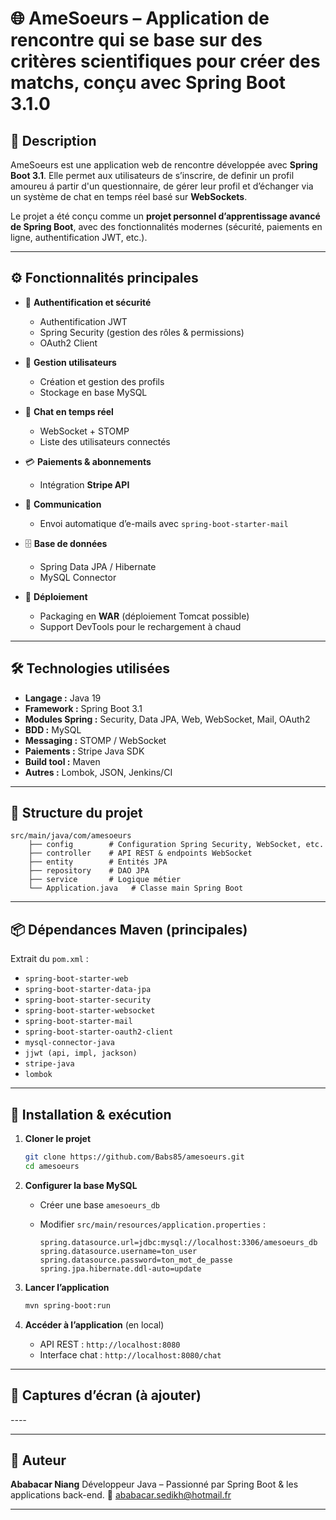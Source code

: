 
# 🌐 AmeSoeurs – Application de rencontre qui se base sur des critères scientifiques pour créer des matchs, conçu avec Spring Boot 3.1.0

## 📌 Description

AmeSoeurs est une application web de rencontre développée avec **Spring Boot 3.1**.
Elle permet aux utilisateurs de s’inscrire, de definir un profil amoureu á partir d'un questionnaire, de gérer leur profil et d’échanger via un système de chat en temps réel basé sur **WebSockets**.

Le projet a été conçu comme un **projet personnel d’apprentissage avancé de Spring Boot**, avec des fonctionnalités modernes (sécurité, paiements en ligne, authentification JWT, etc.).

---

## ⚙️ Fonctionnalités principales

* 🔐 **Authentification et sécurité**

  * Authentification JWT
  * Spring Security (gestion des rôles & permissions)
  * OAuth2 Client
* 👤 **Gestion utilisateurs**

  * Création et gestion des profils
  * Stockage en base MySQL
* 💬 **Chat en temps réel**

  * WebSocket + STOMP
  * Liste des utilisateurs connectés
* 💳 **Paiements & abonnements**

  * Intégration **Stripe API**
* 📧 **Communication**

  * Envoi automatique d’e-mails avec `spring-boot-starter-mail`
* 🗄️ **Base de données**

  * Spring Data JPA / Hibernate
  * MySQL Connector
* 🚀 **Déploiement**

  * Packaging en **WAR** (déploiement Tomcat possible)
  * Support DevTools pour le rechargement à chaud

---

## 🛠️ Technologies utilisées

* **Langage :** Java 19
* **Framework :** Spring Boot 3.1
* **Modules Spring :** Security, Data JPA, Web, WebSocket, Mail, OAuth2
* **BDD :** MySQL
* **Messaging :** STOMP / WebSocket
* **Paiements :** Stripe Java SDK
* **Build tool :** Maven
* **Autres :** Lombok, JSON, Jenkins/CI

---

## 📂 Structure du projet

```
src/main/java/com/amesoeurs
    ├── config        # Configuration Spring Security, WebSocket, etc.
    ├── controller    # API REST & endpoints WebSocket
    ├── entity        # Entités JPA
    ├── repository    # DAO JPA
    ├── service       # Logique métier
    └── Application.java   # Classe main Spring Boot
```

---

## 📦 Dépendances Maven (principales)

Extrait du `pom.xml` :

* `spring-boot-starter-web`
* `spring-boot-starter-data-jpa`
* `spring-boot-starter-security`
* `spring-boot-starter-websocket`
* `spring-boot-starter-mail`
* `spring-boot-starter-oauth2-client`
* `mysql-connector-java`
* `jjwt (api, impl, jackson)`
* `stripe-java`
* `lombok`


---

## 🚀 Installation & exécution

1. **Cloner le projet**

   ```bash
   git clone https://github.com/Babs85/amesoeurs.git
   cd amesoeurs
   ```
2. **Configurer la base MySQL**

   * Créer une base `amesoeurs_db`
   * Modifier `src/main/resources/application.properties` :

     ```properties
     spring.datasource.url=jdbc:mysql://localhost:3306/amesoeurs_db
     spring.datasource.username=ton_user
     spring.datasource.password=ton_mot_de_passe
     spring.jpa.hibernate.ddl-auto=update
     ```
3. **Lancer l’application**

   ```bash
   mvn spring-boot:run
   ```
4. **Accéder à l’application** (en local)

   * API REST : `http://localhost:8080`
   * Interface chat : `http://localhost:8080/chat`

---

## 📸 Captures d’écran (à ajouter)

*----*

---

## 👤 Auteur

**Ababacar Niang**
Développeur Java – Passionné par Spring Boot & les applications back-end.
📧 [ababacar.sedikh@hotmail.fr](mailto:ababacar.sedikh@hotmail.fr)

---
